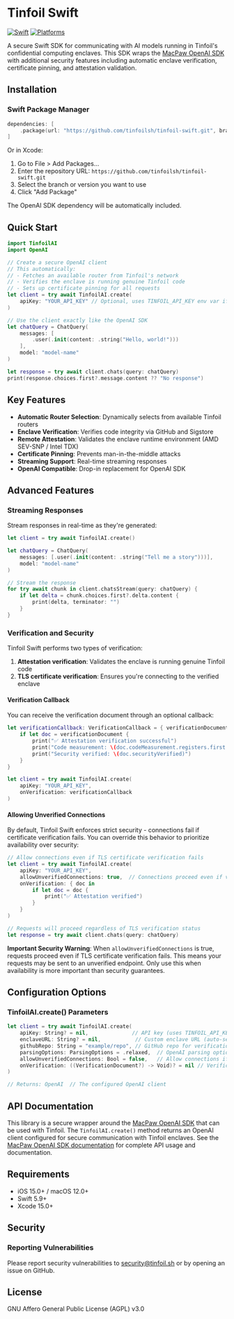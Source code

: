 # Tinfoil Swift

[![Swift](https://img.shields.io/badge/Swift-5.9-orange.svg)](https://swift.org)
[![Platforms](https://img.shields.io/badge/Platforms-iOS%20|%20macOS-blue.svg)](https://developer.apple.com)

A secure Swift SDK for communicating with AI models running in Tinfoil's confidential computing enclaves. This SDK wraps the [MacPaw OpenAI SDK](https://github.com/MacPaw/OpenAI) with additional security features including automatic enclave verification, certificate pinning, and attestation validation.

## Installation

### Swift Package Manager

```swift
dependencies: [
    .package(url: "https://github.com/tinfoilsh/tinfoil-swift.git", branch: "main")
]
```

Or in Xcode:

1. Go to File > Add Packages...
2. Enter the repository URL: `https://github.com/tinfoilsh/tinfoil-swift.git`
3. Select the branch or version you want to use
4. Click "Add Package"

The OpenAI SDK dependency will be automatically included.

## Quick Start

```swift
import TinfoilAI
import OpenAI

// Create a secure OpenAI client
// This automatically:
// - Fetches an available router from Tinfoil's network
// - Verifies the enclave is running genuine Tinfoil code
// - Sets up certificate pinning for all requests
let client = try await TinfoilAI.create(
    apiKey: "YOUR_API_KEY" // Optional, uses TINFOIL_API_KEY env var if not provided
)

// Use the client exactly like the OpenAI SDK
let chatQuery = ChatQuery(
    messages: [
        .user(.init(content: .string("Hello, world!")))
    ],
    model: "model-name"
)

let response = try await client.chats(query: chatQuery)
print(response.choices.first?.message.content ?? "No response")
```


## Key Features

- **Automatic Router Selection**: Dynamically selects from available Tinfoil routers
- **Enclave Verification**: Verifies code integrity via GitHub and Sigstore
- **Remote Attestation**: Validates the enclave runtime environment (AMD SEV-SNP / Intel TDX)
- **Certificate Pinning**: Prevents man-in-the-middle attacks
- **Streaming Support**: Real-time streaming responses
- **OpenAI Compatible**: Drop-in replacement for OpenAI SDK

## Advanced Features

### Streaming Responses

Stream responses in real-time as they're generated:

```swift
let client = try await TinfoilAI.create()

let chatQuery = ChatQuery(
    messages: [.user(.init(content: .string("Tell me a story")))],
    model: "model-name"
)

// Stream the response
for try await chunk in client.chatsStream(query: chatQuery) {
    if let delta = chunk.choices.first?.delta.content {
        print(delta, terminator: "")
    }
}
```

### Verification and Security

Tinfoil Swift performs two types of verification:
1. **Attestation verification**: Validates the enclave is running genuine Tinfoil code
2. **TLS certificate verification**: Ensures you're connecting to the verified enclave

#### Verification Callback

You can receive the verification document through an optional callback:

```swift
let verificationCallback: VerificationCallback = { verificationDocument in
    if let doc = verificationDocument {
        print("✅ Attestation verification successful")
        print("Code measurement: \(doc.codeMeasurement.registers.first ?? "")")
        print("Security verified: \(doc.securityVerified)")
    }
}

let client = try await TinfoilAI.create(
    apiKey: "YOUR_API_KEY",
    onVerification: verificationCallback
)
```

#### Allowing Unverified Connections

By default, Tinfoil Swift enforces strict security - connections fail if certificate verification fails. You can override this behavior to prioritize availability over security:

```swift
// Allow connections even if TLS certificate verification fails
let client = try await TinfoilAI.create(
    apiKey: "YOUR_API_KEY",
    allowUnverifiedConnections: true,  // Connections proceed even if verification fails
    onVerification: { doc in
        if let doc = doc {
            print("✅ Attestation verified")
        }
    }
)

// Requests will proceed regardless of TLS verification status
let response = try await client.chats(query: chatQuery)
```

**Important Security Warning**: When `allowUnverifiedConnections` is true, requests proceed even if TLS certificate verification fails. This means your requests may be sent to an unverified endpoint. Only use this when availability is more important than security guarantees.



## Configuration Options

### TinfoilAI.create() Parameters

```swift
let client = try await TinfoilAI.create(
    apiKey: String? = nil,              // API key (uses TINFOIL_API_KEY env var if nil)
    enclaveURL: String? = nil,           // Custom enclave URL (auto-selects router if nil)
    githubRepo: String = "example/repo", // GitHub repo for verification (uses default if not provided)
    parsingOptions: ParsingOptions = .relaxed,  // OpenAI parsing options
    allowUnverifiedConnections: Bool = false,   // Allow connections if TLS verification fails
    onVerification: ((VerificationDocument?) -> Void)? = nil // Verification callback
)

// Returns: OpenAI  // The configured OpenAI client
```

## API Documentation

This library is a secure wrapper around the [MacPaw OpenAI SDK](https://github.com/MacPaw/OpenAI) that can be used with Tinfoil. The `TinfoilAI.create()` method returns an OpenAI client configured for secure communication with Tinfoil enclaves. See the [MacPaw OpenAI SDK documentation](https://github.com/MacPaw/OpenAI) for complete API usage and documentation.

## Requirements

- iOS 15.0+ / macOS 12.0+
- Swift 5.9+
- Xcode 15.0+

## Security

### Reporting Vulnerabilities

Please report security vulnerabilities to [security@tinfoil.sh](mailto:security@tinfoil.sh) or by opening an issue on GitHub.

## License

GNU Affero General Public License (AGPL) v3.0
